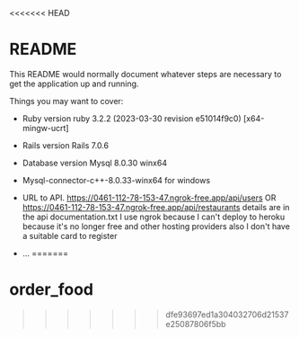 <<<<<<< HEAD
# README

This README would normally document whatever steps are necessary to get the
application up and running.

Things you may want to cover:

* Ruby version ruby 3.2.2 (2023-03-30 revision e51014f9c0) [x64-mingw-ucrt]

* Rails version Rails 7.0.6

* Database version Mysql 8.0.30 winx64

* Mysql-connector-c++-8.0.33-winx64 for windows

* URL to API. https://0461-112-78-153-47.ngrok-free.app/api/users OR https://0461-112-78-153-47.ngrok-free.app/api/restaurants details are in the api 
  documentation.txt I use ngrok because I can't deploy to heroku because it's no longer free and other hosting providers also I don't have a suitable card 
  to register
* ...
=======
# order_food
>>>>>>> dfe93697ed1a304032706d21537e25087806f5bb
